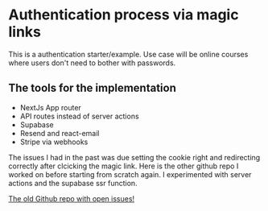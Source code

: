 # Authentication process via magic links

This is a authentication starter/example. Use case will be online courses where users don't need to bother with passwords.

## The tools for the implementation

- NextJs App router
- API routes instead of server actions
- Supabase
- Resend and react-email
- Stripe via webhooks

The issues I had in the past was due setting the cookie right and redirecting correctly after clcicking the magic link. Here is the other github repo I worked on before starting from scratch again. I experimented with server actions and the supabase ssr function.

[The old Github repo with open issues!](https://github.com/Hakan2211/next-auth-magicLink/issues)
